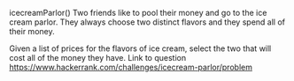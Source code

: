 icecreamParlor()
Two friends like to pool their money and go to the ice cream parlor. They always choose two distinct flavors and they spend all of their money.

Given a list of prices for the flavors of ice cream, select the two that will cost all of the money they have.
Link to question https://www.hackerrank.com/challenges/icecream-parlor/problem
